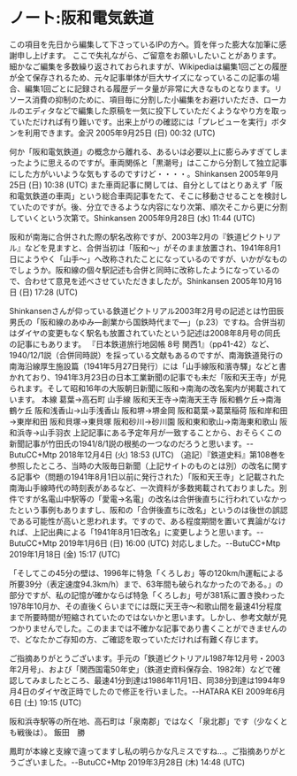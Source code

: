 # ノート:阪和電気鉄道

この項目を先日から編集して下さっているIPの方へ。質を伴った膨大な加筆に感謝申し上げます。
ここで失礼ながら、ご留意をお願いしたいことがあります。細かなご編集を多数繰り返されておられますが、Wikipediaは編集1回ごとの履歴が全て保存されるため、元々記事単体が巨大サイズになっているこの記事の場合、編集1回ごとに記録される履歴データ量が非常に大きなものとなります。リソース消費の抑制のために、項目毎に分割した小編集をお避けいただき、ローカルのエディタなどで編集した原稿を一気に投下していただくようなやり方を取っていただければ有り難いです。出来上がりの確認には「プレビューを実行」ボタンを利用できます。金沢 2005年9月25日 (日) 00:32 (UTC)

何か「阪和電気鉄道」の概念から離れる、あるいは必要以上に膨らみすぎてしまったように思えるのですが。車両関係と「黒潮号」はここから分割して独立記事にした方がいいような気もするのですけど・・・・。Shinkansen 2005年9月25日 (日) 10:38 (UTC)
また車両記事に関しては、自分としてはとりあえず「阪和電気鉄道の車両」という総合車両記事をたて、そこに移動させることを検討していたのですが。後、分立できるような内容になり次第、順次そこから更に分割していくという次第で。Shinkansen 2005年9月28日 (水) 11:44 (UTC)

阪和が南海に合併された際の駅名改称ですが、2003年2月の『鉄道ピクトリアル』などを見ますと、合併当初は「阪和～」がそのまま放置され、1941年8月1日にようやく「山手～」へ改称されたことになっているのですが、いかがなものでしょうか。阪和線の個々駅記述も合併と同時に改称したようになっているので、合わせて意見を述べさせていただきましたが。Shinkansen 2005年10月16日 (日) 17:28 (UTC)

Shinkansenさんが仰っている鉄道ピクトリアル2003年2月号の記述とは竹田辰男氏の「阪和線のあゆみ―創業から国鉄時代まで―」（p.23）ですね。合併当初はダイヤの変更もなく駅名も放置されていたという記述は2008年8月号の同氏の記事にもあります。
『日本鉄道旅行地図帳 8号 関西1』（pp41-42）など、1940/12/1説（合併同時説）を採っている文献もあるのですが、南海鉄道発行の南海沿線厚生施設篇（1941年5月27日発行）には「山手線阪和濱寺驛」などと書かれており、1941年3月23日の日本工業新聞の記事でも未だ「阪和天王寺」が見られます。そして昭和16年の大阪朝日新聞に阪和→南海の改名案内が掲載されています。
本線
葛葉→高石町
山手線
阪和天王寺→南海天王寺
阪和鶴ケ丘→南海鶴ケ丘
阪和浅香山→山手浅香山
阪和堺→堺金岡
阪和葛葉→葛葉稲荷
阪和岸和田→東岸和田
阪和貝塚→東貝塚
阪和砂川→砂川園
阪和東和歌山→南海東和歌山
阪和浜寺→山手羽衣
上記記事にある予定年月が一致することから、おそらくこの新聞記事が竹田氏の1941/8/1説の根拠の一つなのだろうと思います。--ButuCC+Mtp 2018年12月4日 (火) 18:53 (UTC)
（追記）『鉄道史料』第108巻を参照したところ、当時の大阪毎日新聞（上記サイトのものとは別）の改名に関する記事や（問題の1941年8月1日以前に発行された）「阪和天王寺」と記載された南海山手線時代の時刻表があるなど、一次資料が多数掲載されておりました。別件ですが名電山中駅等の「愛電→名電」の改名は合併後直ちに行われていなかったという事例もありますし、阪和の「合併後直ちに改名」というのは後世の誤認である可能性が高いと思われます。ですので、ある程度期間を置いて異論がなければ、上記出典による「1941年8月1日改名」に変更しようと思います。--ButuCC+Mtp 2019年1月6日 (日) 16:00 (UTC)
対応しました。--ButuCC+Mtp 2019年1月18日 (金) 15:17 (UTC)

「そしてこの45分の壁は、1996年に特急「くろしお」等の120km/h運転による所要39分（表定速度94.3km/h）まで、63年間も破られなかったのである。」の部分ですが、私の記憶が確かならば特急「くろしお」号が381系に置き換わった1978年10月か、その直後くらいまでには既に天王寺～和歌山間を最速41分程度まで所要時間が短縮されていたのではないかと思います。しかし、参考文献が見つかりませんでした。このままでは不確かな記事であり書くことができませんので、どなたかご存知の方、ご確認を取っていただければ有難く存じます。

ご指摘ありがとうございます。手元の「鉄道ピクトリアル1987年12月号・2003年2月号」、および「関西国電50年史」（鉄道史資料保存会、1982年）などで確認してみましたところ、最速41分到達は1986年11月1日、同38分到達は1994年9月4日のダイヤ改正時でしたので修正を行いました。--HATARA KEI 2009年6月6日 (土) 19:15 (UTC)

阪和浜寺駅等の所在地、高石町は「泉南郡」ではなく「泉北郡」です（少なくとも戦後は）。
飯田　勝

鳳町が本線と支線で違ってますし私の明らかな凡ミスですね…。ご指摘ありがとうございました。--ButuCC+Mtp 2019年3月28日 (木) 14:48 (UTC)